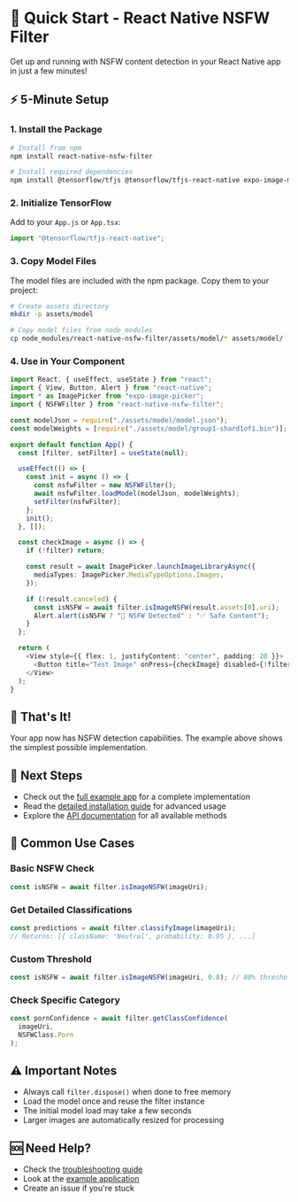 # 🚀 Quick Start - React Native NSFW Filter

Get up and running with NSFW content detection in your React Native app in just a few minutes!

## ⚡ 5-Minute Setup

### 1. Install the Package

```bash
# Install from npm
npm install react-native-nsfw-filter

# Install required dependencies
npm install @tensorflow/tfjs @tensorflow/tfjs-react-native expo-image-manipulator
```

### 2. Initialize TensorFlow

Add to your `App.js` or `App.tsx`:

```javascript
import "@tensorflow/tfjs-react-native";
```

### 3. Copy Model Files

The model files are included with the npm package. Copy them to your project:

```bash
# Create assets directory
mkdir -p assets/model

# Copy model files from node_modules
cp node_modules/react-native-nsfw-filter/assets/model/* assets/model/
```

### 4. Use in Your Component

```typescript
import React, { useEffect, useState } from "react";
import { View, Button, Alert } from "react-native";
import * as ImagePicker from "expo-image-picker";
import { NSFWFilter } from "react-native-nsfw-filter";

const modelJson = require("./assets/model/model.json");
const modelWeights = [require("./assets/model/group1-shard1of1.bin")];

export default function App() {
  const [filter, setFilter] = useState(null);

  useEffect(() => {
    const init = async () => {
      const nsfwFilter = new NSFWFilter();
      await nsfwFilter.loadModel(modelJson, modelWeights);
      setFilter(nsfwFilter);
    };
    init();
  }, []);

  const checkImage = async () => {
    if (!filter) return;

    const result = await ImagePicker.launchImageLibraryAsync({
      mediaTypes: ImagePicker.MediaTypeOptions.Images,
    });

    if (!result.canceled) {
      const isNSFW = await filter.isImageNSFW(result.assets[0].uri);
      Alert.alert(isNSFW ? "🚫 NSFW Detected" : "✅ Safe Content");
    }
  };

  return (
    <View style={{ flex: 1, justifyContent: "center", padding: 20 }}>
      <Button title="Test Image" onPress={checkImage} disabled={!filter} />
    </View>
  );
}
```

## 🎯 That's It!

Your app now has NSFW detection capabilities. The example above shows the simplest possible implementation.

## 📖 Next Steps

- Check out the [full example app](Example%20Application/) for a complete implementation
- Read the [detailed installation guide](INSTALLATION.md) for advanced usage
- Explore the [API documentation](react-native-nsfw-filter/README.md) for all available methods

## 🔧 Common Use Cases

### Basic NSFW Check

```typescript
const isNSFW = await filter.isImageNSFW(imageUri);
```

### Get Detailed Classifications

```typescript
const predictions = await filter.classifyImage(imageUri);
// Returns: [{ className: 'Neutral', probability: 0.95 }, ...]
```

### Custom Threshold

```typescript
const isNSFW = await filter.isImageNSFW(imageUri, 0.8); // 80% threshold
```

### Check Specific Category

```typescript
const pornConfidence = await filter.getClassConfidence(
  imageUri,
  NSFWClass.Porn
);
```

## ⚠️ Important Notes

- Always call `filter.dispose()` when done to free memory
- Load the model once and reuse the filter instance
- The initial model load may take a few seconds
- Larger images are automatically resized for processing

## 🆘 Need Help?

- Check the [troubleshooting guide](INSTALLATION.md#troubleshooting)
- Look at the [example application](Example%20Application/)
- Create an issue if you're stuck
